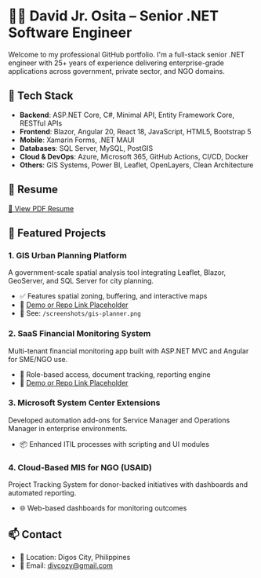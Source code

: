 
# 👨‍💻 David Jr. Osita – Senior .NET Software Engineer

Welcome to my professional GitHub portfolio. I'm a full-stack senior .NET engineer with 25+ years of experience delivering enterprise-grade applications across government, private sector, and NGO domains.

## 🔧 Tech Stack
- **Backend**: ASP.NET Core, C#, Minimal API, Entity Framework Core, RESTful APIs
- **Frontend**: Blazor, Angular 20, React 18, JavaScript, HTML5, Bootstrap 5
- **Mobile**: Xamarin Forms, .NET MAUI
- **Databases**: SQL Server, MySQL, PostGIS
- **Cloud & DevOps**: Azure, Microsoft 365, GitHub Actions, CI/CD, Docker
- **Others**: GIS Systems, Power BI, Leaflet, OpenLayers, Clean Architecture

## 📄 Resume
[📄 View PDF Resume](docs/Polished_Senior_NET_Developer_Resume.pdf)

## 🚀 Featured Projects

### 1. GIS Urban Planning Platform
A government-scale spatial analysis tool integrating Leaflet, Blazor, GeoServer, and SQL Server for city planning.
- ✅ Features spatial zoning, buffering, and interactive maps
- 🔗 [Demo or Repo Link Placeholder](projects/GIS_Urban_Planning_README.md)
- 📸 See: `/screenshots/gis-planner.png`

### 2. SaaS Financial Monitoring System
Multi-tenant financial monitoring app built with ASP.NET MVC and Angular for SME/NGO use.
- 🧩 Role-based access, document tracking, reporting engine
- 🔗 [Demo or Repo Link Placeholder](#)

### 3. Microsoft System Center Extensions
Developed automation add-ons for Service Manager and Operations Manager in enterprise environments.
- 📦 Enhanced ITIL processes with scripting and UI modules

### 4. Cloud-Based MIS for NGO (USAID)
Project Tracking System for donor-backed initiatives with dashboards and automated reporting.
- 🌐 Web-based dashboards for monitoring outcomes

## 📫 Contact
- 📍 Location: Digos City, Philippines
- 📧 Email: divcozy@gmail.com
